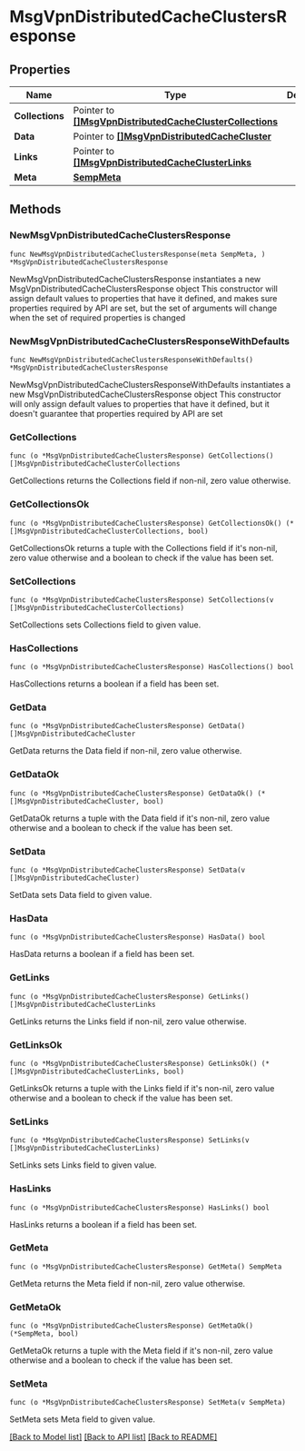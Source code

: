 # MsgVpnDistributedCacheClustersResponse

## Properties

Name | Type | Description | Notes
------------ | ------------- | ------------- | -------------
**Collections** | Pointer to [**[]MsgVpnDistributedCacheClusterCollections**](MsgVpnDistributedCacheClusterCollections.md) |  | [optional] 
**Data** | Pointer to [**[]MsgVpnDistributedCacheCluster**](MsgVpnDistributedCacheCluster.md) |  | [optional] 
**Links** | Pointer to [**[]MsgVpnDistributedCacheClusterLinks**](MsgVpnDistributedCacheClusterLinks.md) |  | [optional] 
**Meta** | [**SempMeta**](SempMeta.md) |  | 

## Methods

### NewMsgVpnDistributedCacheClustersResponse

`func NewMsgVpnDistributedCacheClustersResponse(meta SempMeta, ) *MsgVpnDistributedCacheClustersResponse`

NewMsgVpnDistributedCacheClustersResponse instantiates a new MsgVpnDistributedCacheClustersResponse object
This constructor will assign default values to properties that have it defined,
and makes sure properties required by API are set, but the set of arguments
will change when the set of required properties is changed

### NewMsgVpnDistributedCacheClustersResponseWithDefaults

`func NewMsgVpnDistributedCacheClustersResponseWithDefaults() *MsgVpnDistributedCacheClustersResponse`

NewMsgVpnDistributedCacheClustersResponseWithDefaults instantiates a new MsgVpnDistributedCacheClustersResponse object
This constructor will only assign default values to properties that have it defined,
but it doesn't guarantee that properties required by API are set

### GetCollections

`func (o *MsgVpnDistributedCacheClustersResponse) GetCollections() []MsgVpnDistributedCacheClusterCollections`

GetCollections returns the Collections field if non-nil, zero value otherwise.

### GetCollectionsOk

`func (o *MsgVpnDistributedCacheClustersResponse) GetCollectionsOk() (*[]MsgVpnDistributedCacheClusterCollections, bool)`

GetCollectionsOk returns a tuple with the Collections field if it's non-nil, zero value otherwise
and a boolean to check if the value has been set.

### SetCollections

`func (o *MsgVpnDistributedCacheClustersResponse) SetCollections(v []MsgVpnDistributedCacheClusterCollections)`

SetCollections sets Collections field to given value.

### HasCollections

`func (o *MsgVpnDistributedCacheClustersResponse) HasCollections() bool`

HasCollections returns a boolean if a field has been set.

### GetData

`func (o *MsgVpnDistributedCacheClustersResponse) GetData() []MsgVpnDistributedCacheCluster`

GetData returns the Data field if non-nil, zero value otherwise.

### GetDataOk

`func (o *MsgVpnDistributedCacheClustersResponse) GetDataOk() (*[]MsgVpnDistributedCacheCluster, bool)`

GetDataOk returns a tuple with the Data field if it's non-nil, zero value otherwise
and a boolean to check if the value has been set.

### SetData

`func (o *MsgVpnDistributedCacheClustersResponse) SetData(v []MsgVpnDistributedCacheCluster)`

SetData sets Data field to given value.

### HasData

`func (o *MsgVpnDistributedCacheClustersResponse) HasData() bool`

HasData returns a boolean if a field has been set.

### GetLinks

`func (o *MsgVpnDistributedCacheClustersResponse) GetLinks() []MsgVpnDistributedCacheClusterLinks`

GetLinks returns the Links field if non-nil, zero value otherwise.

### GetLinksOk

`func (o *MsgVpnDistributedCacheClustersResponse) GetLinksOk() (*[]MsgVpnDistributedCacheClusterLinks, bool)`

GetLinksOk returns a tuple with the Links field if it's non-nil, zero value otherwise
and a boolean to check if the value has been set.

### SetLinks

`func (o *MsgVpnDistributedCacheClustersResponse) SetLinks(v []MsgVpnDistributedCacheClusterLinks)`

SetLinks sets Links field to given value.

### HasLinks

`func (o *MsgVpnDistributedCacheClustersResponse) HasLinks() bool`

HasLinks returns a boolean if a field has been set.

### GetMeta

`func (o *MsgVpnDistributedCacheClustersResponse) GetMeta() SempMeta`

GetMeta returns the Meta field if non-nil, zero value otherwise.

### GetMetaOk

`func (o *MsgVpnDistributedCacheClustersResponse) GetMetaOk() (*SempMeta, bool)`

GetMetaOk returns a tuple with the Meta field if it's non-nil, zero value otherwise
and a boolean to check if the value has been set.

### SetMeta

`func (o *MsgVpnDistributedCacheClustersResponse) SetMeta(v SempMeta)`

SetMeta sets Meta field to given value.



[[Back to Model list]](../README.md#documentation-for-models) [[Back to API list]](../README.md#documentation-for-api-endpoints) [[Back to README]](../README.md)


